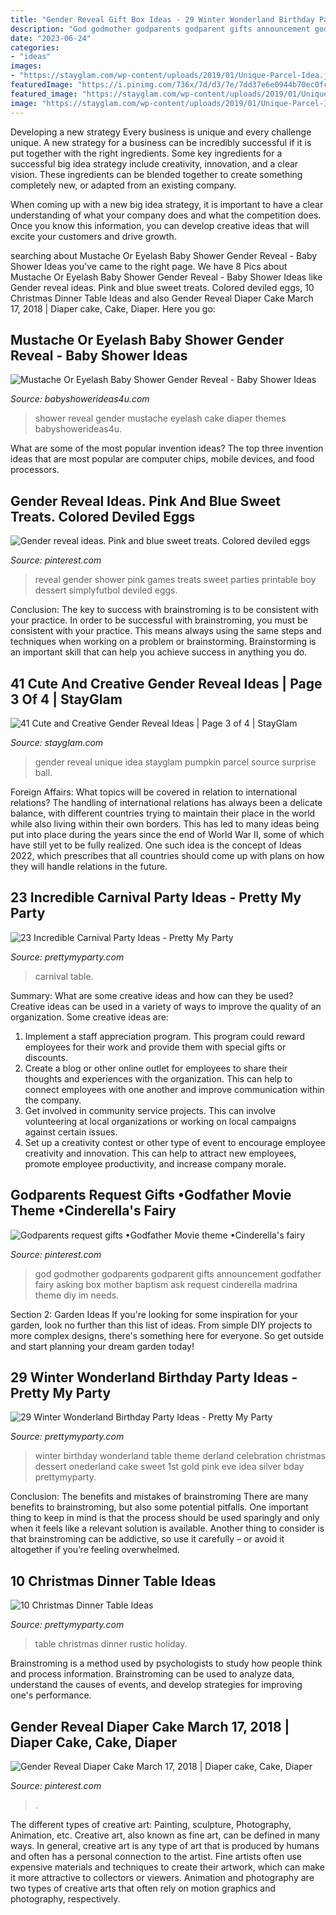 ```yaml
---
title: "Gender Reveal Gift Box Ideas - 29 Winter Wonderland Birthday Party Ideas"
description: "God godmother godparents godparent gifts announcement godfather fairy asking box mother baptism ask request cinderella madrina theme diy im needs"
date: "2023-06-24"
categories:
- "ideas"
images:
- "https://stayglam.com/wp-content/uploads/2019/01/Unique-Parcel-Idea.jpg"
featuredImage: "https://i.pinimg.com/736x/7d/d3/7e/7dd37e6e0944b70ec0fc4ff339b8876e.jpg"
featured_image: "https://stayglam.com/wp-content/uploads/2019/01/Unique-Parcel-Idea.jpg"
image: "https://stayglam.com/wp-content/uploads/2019/01/Unique-Parcel-Idea.jpg"
---
```



Developing a new strategy
Every business is unique and every challenge unique. A new strategy for a business can be incredibly successful if it is put together with the right ingredients. 
Some key ingredients for a successful big idea strategy include creativity, innovation, and a clear vision. These ingredients can be blended together to create something completely new, or adapted from an existing company. 

When coming up with a new big idea strategy, it is important to have a clear understanding of what your company does and what the competition does. Once you know this information, you can develop creative ideas that will excite your customers and drive growth.

	

		
searching about Mustache Or Eyelash Baby Shower Gender Reveal - Baby Shower Ideas you've came to the right page. We have 8 Pics about Mustache Or Eyelash Baby Shower Gender Reveal - Baby Shower Ideas like Gender reveal ideas. Pink and blue sweet treats. Colored deviled eggs, 10 Christmas Dinner Table Ideas and also Gender Reveal Diaper Cake March 17, 2018 | Diaper cake, Cake, Diaper. Here you go:
		
    
## Mustache Or Eyelash Baby Shower Gender Reveal - Baby Shower Ideas

<img loading=lazy src="https://babyshowerideas4u.com/wp-content/uploads/2017/09/Mustache-Or-Eyelash-Baby-Shower-Gender-Reveal-Diaper-Cake-600x906.jpg" onerror="this.onerror=null;this.src='https://tse1.mm.bing.net/th?id=OIP.geCe-eog-_arBW3JZApwDAHaLL&amp;pid=15.1';" alt="Mustache Or Eyelash Baby Shower Gender Reveal - Baby Shower Ideas">

_Source: babyshowerideas4u.com_

>shower reveal gender mustache eyelash cake diaper themes babyshowerideas4u. 

	

What are some of the most popular invention ideas?
The top three invention ideas that are most popular are computer chips, mobile devices, and food processors.

    
## Gender Reveal Ideas. Pink And Blue Sweet Treats. Colored Deviled Eggs

<img loading=lazy src="https://i.pinimg.com/736x/bf/c7/85/bfc7853ceedea131d501c42670f43d60.jpg" onerror="this.onerror=null;this.src='https://tse2.mm.bing.net/th?id=OIP.1dle8G19pXG3nLOROfsaGgHaKz&amp;pid=15.1';" alt="Gender reveal ideas. Pink and blue sweet treats. Colored deviled eggs">

_Source: pinterest.com_

>reveal gender shower pink games treats sweet parties printable boy dessert simplyfutbol deviled eggs. 

	

Conclusion: The key to success with brainstroming is to be consistent with your practice.
In order to be successful with brainstroming, you must be consistent with your practice. This means always using the same steps and techniques when working on a problem or brainstorming. Brainstorming is an important skill that can help you achieve success in anything you do.

    
## 41 Cute And Creative Gender Reveal Ideas | Page 3 Of 4 | StayGlam

<img loading=lazy src="https://stayglam.com/wp-content/uploads/2019/01/Unique-Parcel-Idea.jpg" onerror="this.onerror=null;this.src='https://tse2.mm.bing.net/th?id=OIP.PSQWsJSFWiUltmqDMt8c-wHaHa&amp;pid=15.1';" alt="41 Cute and Creative Gender Reveal Ideas | Page 3 of 4 | StayGlam">

_Source: stayglam.com_

>gender reveal unique idea stayglam pumpkin parcel source surprise ball. 

	

Foreign Affairs: What topics will be covered in relation to international relations?
The handling of international relations has always been a delicate balance, with different countries trying to maintain their place in the world while also living within their own borders. This has led to many ideas being put into place during the years since the end of World War II, some of which have still yet to be fully realized. One such idea is the concept of Ideas 2022, which prescribes that all countries should come up with plans on how they will handle relations in the future.

    
## 23 Incredible Carnival Party Ideas - Pretty My Party

<img loading=lazy src="https://www.prettymyparty.com/wp-content/uploads/2017/08/Carnival-Party-Table.jpg" onerror="this.onerror=null;this.src='https://tse2.mm.bing.net/th?id=OIP.oobAT2dDkZx-_ypLtuhKHQHaKY&amp;pid=15.1';" alt="23 Incredible Carnival Party Ideas - Pretty My Party">

_Source: prettymyparty.com_

>carnival table. 

	

Summary: What are some creative ideas and how can they be used?
Creative ideas can be used in a variety of ways to improve the quality of an organization. Some creative ideas are:
1. Implement a staff appreciation program. This program could reward employees for their work and provide them with special gifts or discounts.
2. Create a blog or other online outlet for employees to share their thoughts and experiences with the organization. This can help to connect employees with one another and improve communication within the company.
3. Get involved in community service projects. This can involve volunteering at local organizations or working on local campaigns against certain issues.
4. Set up a creativity contest or other type of event to encourage employee creativity and innovation. This can help to attract new employees, promote employee productivity, and increase company morale.

    
## Godparents Request Gifts •Godfather Movie Theme •Cinderella&#039;s Fairy

<img loading=lazy src="https://i.pinimg.com/736x/20/3b/89/203b89c672b54a952bd72084749cd04c.jpg" onerror="this.onerror=null;this.src='https://tse4.mm.bing.net/th?id=OIP.BGIt55tc9-tbzAFNV2ZiSQHaJ3&amp;pid=15.1';" alt="Godparents request gifts •Godfather Movie theme •Cinderella&#039;s fairy">

_Source: pinterest.com_

>god godmother godparents godparent gifts announcement godfather fairy asking box mother baptism ask request cinderella madrina theme diy im needs. 

	

Section 2: Garden Ideas
If you're looking for some inspiration for your garden, look no further than this list of ideas. From simple DIY projects to more complex designs, there's something here for everyone. So get outside and start planning your dream garden today!

    
## 29 Winter Wonderland Birthday Party Ideas - Pretty My Party

<img loading=lazy src="https://www.prettymyparty.com/wp-content/uploads/2017/09/Winter-Onederland-Tablescape-Details.jpg" onerror="this.onerror=null;this.src='https://tse2.mm.bing.net/th?id=OIP.zjJbfGUKNAOhVegytjwPTwHaJ4&amp;pid=15.1';" alt="29 Winter Wonderland Birthday Party Ideas - Pretty My Party">

_Source: prettymyparty.com_

>winter birthday wonderland table theme derland celebration christmas dessert onederland cake sweet 1st gold pink eve idea silver bday prettymyparty. 

	

Conclusion: The benefits and mistakes of brainstroming
There are many benefits to brainstroming, but also some potential pitfalls. One important thing to keep in mind is that the process should be used sparingly and only when it feels like a relevant solution is available. Another thing to consider is that brainstroming can be addictive, so use it carefully – or avoid it altogether if you’re feeling overwhelmed.

    
## 10 Christmas Dinner Table Ideas

<img loading=lazy src="http://www.prettymyparty.com/wp-content/uploads/2014/11/rustic-holiday-table.jpg" onerror="this.onerror=null;this.src='https://tse4.mm.bing.net/th?id=OIP.XeBN0ijR-wYViSa3eiliKgHaLH&amp;pid=15.1';" alt="10 Christmas Dinner Table Ideas">

_Source: prettymyparty.com_

>table christmas dinner rustic holiday. 

	

Brainstroming is a method used by psychologists to study how people think and process information. Brainstroming can be used to analyze data, understand the causes of events, and develop strategies for improving one's performance.

    
## Gender Reveal Diaper Cake March 17, 2018 | Diaper Cake, Cake, Diaper

<img loading=lazy src="https://i.pinimg.com/736x/7d/d3/7e/7dd37e6e0944b70ec0fc4ff339b8876e.jpg" onerror="this.onerror=null;this.src='https://tse1.mm.bing.net/th?id=OIP.eD8fFlaWcZDdwhhgQAUapgHaNK&amp;pid=15.1';" alt="Gender Reveal Diaper Cake March 17, 2018 | Diaper cake, Cake, Diaper">

_Source: pinterest.com_

>. 

	

The different types of creative art: Painting, sculpture, Photography, Animation, etc.
Creative art, also known as fine art, can be defined in many ways. In general, creative art is any type of art that is produced by humans and often has a personal connection to the artist. Fine artists often use expensive materials and techniques to create their artwork, which can make it more attractive to collectors or viewers. Animation and photography are two types of creative arts that often rely on motion graphics and photography, respectively.

